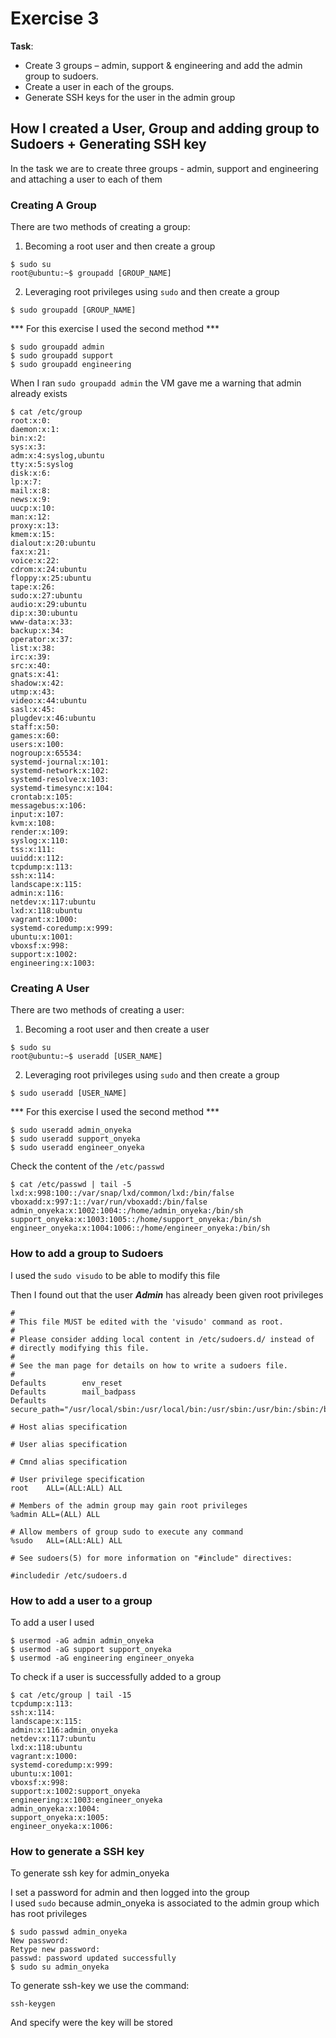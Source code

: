 # Exercise 3

**Task**: <br/>
- Create 3 groups – admin, support & engineering and add the admin group to sudoers. 
- Create a user in each of the groups. 
- Generate SSH keys for the user in the admin group

## How I created a User, Group and adding group to Sudoers + Generating SSH key
In the task we are to create three groups - admin, support and engineering and attaching a user to each of them

### Creating A Group
There are two methods of creating a group:

1. Becoming a root user and then create a group

```
$ sudo su
root@ubuntu:~$ groupadd [GROUP_NAME]
```

2. Leveraging root privileges using ```sudo``` and then create a group

```
$ sudo groupadd [GROUP_NAME]
```

*** For this exercise I used the second method ***

```
$ sudo groupadd admin
$ sudo groupadd support
$ sudo groupadd engineering
```

When I ran ```sudo groupadd admin``` the VM gave me a warning that admin already exists

```
$ cat /etc/group
root:x:0:
daemon:x:1:
bin:x:2:
sys:x:3:
adm:x:4:syslog,ubuntu
tty:x:5:syslog
disk:x:6:
lp:x:7:
mail:x:8:
news:x:9:
uucp:x:10:
man:x:12:
proxy:x:13:
kmem:x:15:
dialout:x:20:ubuntu
fax:x:21:
voice:x:22:
cdrom:x:24:ubuntu
floppy:x:25:ubuntu
tape:x:26:
sudo:x:27:ubuntu
audio:x:29:ubuntu
dip:x:30:ubuntu
www-data:x:33:
backup:x:34:
operator:x:37:
list:x:38:
irc:x:39:
src:x:40:
gnats:x:41:
shadow:x:42:
utmp:x:43:
video:x:44:ubuntu
sasl:x:45:
plugdev:x:46:ubuntu
staff:x:50:
games:x:60:
users:x:100:
nogroup:x:65534:
systemd-journal:x:101:
systemd-network:x:102:
systemd-resolve:x:103:
systemd-timesync:x:104:
crontab:x:105:
messagebus:x:106:
input:x:107:
kvm:x:108:
render:x:109:
syslog:x:110:
tss:x:111:
uuidd:x:112:
tcpdump:x:113:
ssh:x:114:
landscape:x:115:
admin:x:116:
netdev:x:117:ubuntu
lxd:x:118:ubuntu
vagrant:x:1000:
systemd-coredump:x:999:
ubuntu:x:1001:
vboxsf:x:998:
support:x:1002:
engineering:x:1003:
```

### Creating A User
There are two methods of creating a user:

1. Becoming a root user and then create a user

```
$ sudo su
root@ubuntu:~$ useradd [USER_NAME]
```

2. Leveraging root privileges using ```sudo``` and then create a group

```
$ sudo useradd [USER_NAME]
```

*** For this exercise I used the second method ***

```
$ sudo useradd admin_onyeka
$ sudo useradd support_onyeka
$ sudo useradd engineer_onyeka
```

Check the content of the ```/etc/passwd```

```
$ cat /etc/passwd | tail -5
lxd:x:998:100::/var/snap/lxd/common/lxd:/bin/false
vboxadd:x:997:1::/var/run/vboxadd:/bin/false
admin_onyeka:x:1002:1004::/home/admin_onyeka:/bin/sh
support_onyeka:x:1003:1005::/home/support_onyeka:/bin/sh
engineer_onyeka:x:1004:1006::/home/engineer_onyeka:/bin/sh
```

### How to add a group to Sudoers
I used the ```sudo visudo``` to be able to modify this file

Then I found out that the user **_Admin_** has already been given root privileges

```
#
# This file MUST be edited with the 'visudo' command as root.
#
# Please consider adding local content in /etc/sudoers.d/ instead of
# directly modifying this file.
#
# See the man page for details on how to write a sudoers file.
#
Defaults        env_reset
Defaults        mail_badpass
Defaults        secure_path="/usr/local/sbin:/usr/local/bin:/usr/sbin:/usr/bin:/sbin:/bin:/snap/bin"

# Host alias specification

# User alias specification

# Cmnd alias specification

# User privilege specification
root    ALL=(ALL:ALL) ALL

# Members of the admin group may gain root privileges
%admin ALL=(ALL) ALL

# Allow members of group sudo to execute any command
%sudo   ALL=(ALL:ALL) ALL

# See sudoers(5) for more information on "#include" directives:

#includedir /etc/sudoers.d
```

### How to add a user to a group

To add a user I used 

```
$ usermod -aG admin admin_onyeka
$ usermod -aG support support_onyeka
$ usermod -aG engineering engineer_onyeka
```

To check if a user is successfully added to a group

``` 
$ cat /etc/group | tail -15
tcpdump:x:113:
ssh:x:114:
landscape:x:115:
admin:x:116:admin_onyeka
netdev:x:117:ubuntu
lxd:x:118:ubuntu
vagrant:x:1000:
systemd-coredump:x:999:
ubuntu:x:1001:
vboxsf:x:998:
support:x:1002:support_onyeka
engineering:x:1003:engineer_onyeka
admin_onyeka:x:1004:
support_onyeka:x:1005:
engineer_onyeka:x:1006:
```

### How to generate a SSH key

To generate ssh key for admin_onyeka

I set a password for admin and then logged into the group<br/>
I used ```sudo``` because admin_onyeka is associated to the admin group which has root privileges

```
$ sudo passwd admin_onyeka
New password:
Retype new password:
passwd: password updated successfully
$ sudo su admin_onyeka
``` 

To generate ssh-key we use the command:
```
ssh-keygen
```
And specify were the key will be stored
